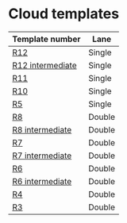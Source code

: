 # Cloud templates
|Template number | Lane|
|---|---|
|[R12](cloud-single-r12.md)| Single|
|[R12 intermediate](cloud-single-intermediate-r12.md)| Single|
|[R11](cloud-single-r11.md)| Single|
|[R10](cloud-single-r10.md)| Single|
|[R5](cloud-single-r5.md)| Single|
|[R8](cloud-double-r8.md)| Double|
|[R8 intermediate](cloud-double-r8-intermediate.md)| Double|
|[R7](cloud-double-r7.md)| Double|
|[R7 intermediate](cloud-double-r7-intermediate.md)| Double|
|[R6](cloud-double-r6.md)| Double|
|[R6 intermediate](cloud-double-r6-intermediate.md)| Double|
|[R4](cloud-double-r4.md)| Double|
|[R3](cloud-double-r3.md)| Double|
